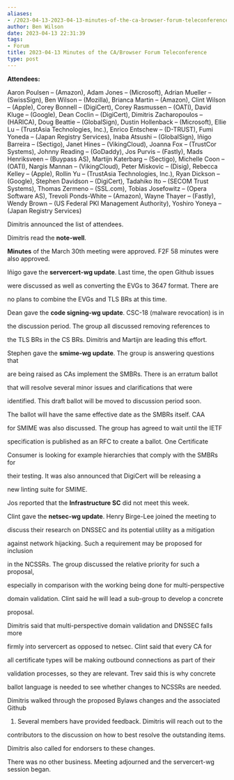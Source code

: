 ```yaml
---
aliases:
- /2023-04-13-2023-04-13-minutes-of-the-ca-browser-forum-teleconference/
author: Ben Wilson
date: 2023-04-13 22:31:39
tags:
- Forum
title: 2023-04-13 Minutes of the CA/Browser Forum Teleconference
type: post
---
```


**Attendees:**

Aaron Poulsen – (Amazon), Adam Jones – (Microsoft), Adrian Mueller – (SwissSign), Ben Wilson – (Mozilla), Brianca Martin – (Amazon), Clint Wilson – (Apple), Corey Bonnell – (DigiCert), Corey Rasmussen – (OATI), David Kluge – (Google), Dean Coclin – (DigiCert), Dimitris Zacharopoulos – (HARICA), Doug Beattie – (GlobalSign), Dustin Hollenback – (Microsoft), Ellie Lu – (TrustAsia Technologies, Inc.), Enrico Entschew – (D-TRUST), Fumi Yoneda – (Japan Registry Services), Inaba Atsushi – (GlobalSign), Iñigo Barreira – (Sectigo), Janet Hines – (VikingCloud), Joanna Fox – (TrustCor Systems), Johnny Reading – (GoDaddy), Jos Purvis – (Fastly), Mads Henriksveen – (Buypass AS), Martijn Katerbarg – (Sectigo), Michelle Coon – (OATI), Nargis Mannan – (VikingCloud), Peter Miskovic – (Disig), Rebecca Kelley – (Apple), Rollin Yu – (TrustAsia Technologies, Inc.), Ryan Dickson – (Google), Stephen Davidson – (DigiCert), Tadahiko Ito – (SECOM Trust Systems), Thomas Zermeno – (SSL.com), Tobias Josefowitz – (Opera Software AS), Trevoli Ponds-White – (Amazon), Wayne Thayer – (Fastly), Wendy Brown – (US Federal PKI Management Authority), Yoshiro Yoneya – (Japan Registry Services)

Dimitris announced the list of attendees.

Dimitris read the **note-well**.

**Minutes** of the March 30th meeting were approved. F2F 58 minutes were also approved.

Iñigo gave the **servercert-wg update**. Last time, the open Github issues

were discussed as well as converting the EVGs to 3647 format. There are

no plans to combine the EVGs and TLS BRs at this time.

Dean gave the **code signing-wg update**. CSC-18 (malware revocation) is in

the discussion period. The group all discussed removing references to

the TLS BRs in the CS BRs. Dimitris and Martijn are leading this effort.

Stephen gave the **smime-wg update**. The group is answering questions that

are being raised as CAs implement the SMBRs. There is an erratum ballot

that will resolve several minor issues and clarifications that were

identified. This draft ballot will be moved to discussion period soon.

The ballot will have the same effective date as the SMBRs itself. CAA

for SMIME was also discussed. The group has agreed to wait until the IETF

specification is published as an RFC to create a ballot. One Certificate

Consumer is looking for example hierarchies that comply with the SMBRs for

their testing. It was also announced that DigiCert will be releasing a

new linting suite for SMIME.

Jos reported that the **Infrastructure SC** did not meet this week.

Clint gave the **netsec-wg update**. Henry Birge-Lee joined the meeting to

discuss their research on DNSSEC and its potential utility as a mitigation

against network hijacking. Such a requirement may be proposed for inclusion

in the NCSSRs. The group discussed the relative priority for such a proposal,

especially in comparison with the working being done for multi-perspective

domain validation. Clint said he will lead a sub-group to develop a concrete

proposal.

Dimitris said that multi-perspective domain validation and DNSSEC falls more

firmly into servercert as opposed to netsec. Clint said that every CA for

all certificate types will be making outbound connections as part of their

validation processes, so they are relevant. Trev said this is why concrete

ballot language is needed to see whether changes to NCSSRs are needed.

Dimitris walked through the proposed Bylaws changes and the associated Github

1. Several members have provided feedback. Dimitris will reach out to the

contributors to the discussion on how to best resolve the outstanding items.

Dimitris also called for endorsers to these changes.

There was no other business. Meeting adjourned and the servercert-wg session began.